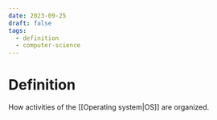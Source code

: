 ```yaml
---
date: 2023-09-25
draft: false
tags:
  - definition
  - computer-science
---
```

# Definition

How activities of the [[Operating system|OS]] are organized.